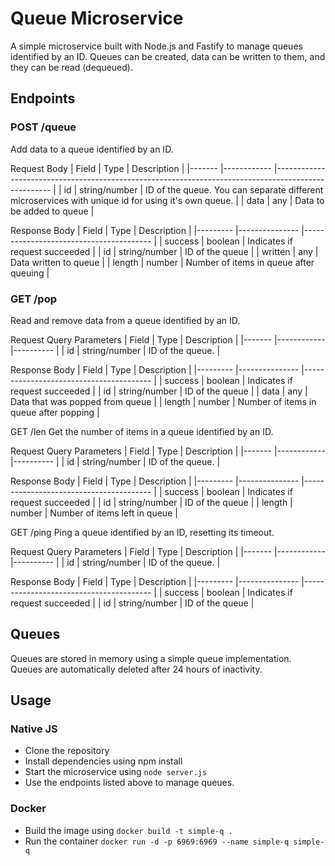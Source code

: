 # Queue Microservice
A simple microservice built with Node.js and Fastify to manage queues identified by an ID. Queues can be created, data can be written to them, and they can be read (dequeued).

## Endpoints
### POST /queue
Add data to a queue identified by an ID.

Request Body
| Field 	| Type       	| Description                                                                                        	|
|-------	|------------	|----------------------------------------------------------------------------------------------------	|
| id    	| string/number 	| ID of the queue. You can separate different microservices with unique id for using it's own queue. 	|
| data  	| any        	| Data to be added to queue                                                                          	|

Response Body
| Field   	| Type          	| Description                            	|
|---------	|---------------	|----------------------------------------	|
| success 	| boolean       	| Indicates if request succeeded         	|
| id      	| string/number 	| ID of the queue                        	|
| written 	| any           	| Data written to queue                  	|
| length  	| number        	| Number of items in queue after queuing 	|


### GET /pop
Read and remove data from a queue identified by an ID.

Request Query Parameters
| Field 	| Type       	| Description                                                                                        	|
|-------	|------------	|----------	|
| id    	| string/number 	| ID of the queue. 	|

Response Body
| Field   	| Type          	| Description                            	|
|---------	|---------------	|----------------------------------------	|
| success 	| boolean       	| Indicates if request succeeded         	|
| id      	| string/number 	| ID of the queue                        	|
| data 	    | any           	| Data that was popped from queue         	|
| length  	| number        	| Number of items in queue after popping 	|


GET /len
Get the number of items in a queue identified by an ID.

Request Query Parameters
| Field 	| Type       	| Description                                                                                        	|
|-------	|------------	|----------	|
| id    	| string/number 	| ID of the queue. 	|

Response Body
| Field   	| Type          	| Description                            	|
|---------	|---------------	|----------------------------------------	|
| success 	| boolean       	| Indicates if request succeeded         	|
| id      	| string/number 	| ID of the queue                        	|
| length  	| number        	| Number of items left in queue          	|


GET /ping
Ping a queue identified by an ID, resetting its timeout.

Request Query Parameters
| Field 	| Type       	| Description                                                                                        	|
|-------	|------------	|----------	|
| id    	| string/number 	| ID of the queue. 	|

Response Body
| Field   	| Type          	| Description                            	|
|---------	|---------------	|----------------------------------------	|
| success 	| boolean       	| Indicates if request succeeded         	|
| id      	| string/number 	| ID of the queue                        	|


## Queues
Queues are stored in memory using a simple queue implementation. Queues are automatically deleted after 24 hours of inactivity.

## Usage
### Native JS
- Clone the repository
- Install dependencies using npm install
- Start the microservice using `node server.js`
- Use the endpoints listed above to manage queues.

### Docker
- Build the image using `docker build -t simple-q .`
- Run the container `docker run -d -p 6969:6969 --name simple-q simple-q`